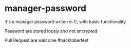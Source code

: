 # manager-password
It's a manager password writen in C, with basic functionality

Password are stored localy and not encrypted

Pull Request are welcome #hacktoberfest

